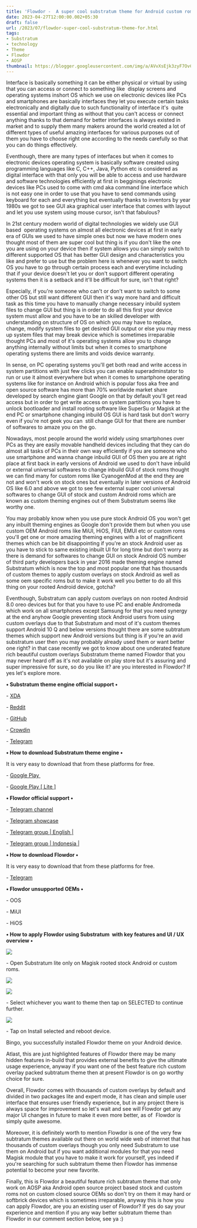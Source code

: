 ```yaml
---
title: 'Flowdor -  A super cool substratum theme for Android custom roms.'
date: 2023-04-27T12:00:00.002+05:30
draft: false
url: /2023/07/flowdor-super-cool-substratum-theme-for.html
tags: 
- Substratum
- technology
- Theme
- Flowdor
- AOSP
thumbnail: https://blogger.googleusercontent.com/img/a/AVvXsEjk3zyF7OvCUqcLZwr5n-db1frs2A-v0TNFioLJMaNT87ueGXd7hI0js2j1dHgYXMZcJqg_r-Bpz7ICpMoTNr8SRSi3BOGBvptOsUhYI2xKtTXsU01jlnWzKtA3Z4-QjNADdV-JHoMYBerPnj_48ff5ig2GPgeAH0MQgj5ZyYmmL-BN7lkwWuCIXq_hjs6n
---
```


  

Interface is basically something it can be either physical or virtual by using that you can access or connect to something like  display screens and operating systems inshort OS which we use on electronic devices like PCs and smartphones are basically interfaces they let you execute certain tasks electronically and digitally due to such functionality of interface it's  quite essential and important thing as without that you can't access or connect anything thanks to that demand for better interfaces is always existed in market and to supply them many makers around the world created a lot of different types of useful amazing interfaces for various purposes out of them you have to choose right one according to the needs carefully so that you can do things effectively.

  

Eventhough, there are many types of interfaces but when it comes to electronic devices operating system is basically software created using programming languages like C, C++, Java, Python etc is considered as digital interface with that only you will be able to access and use hardware and software technologies efficiently at first in begginings electronic devices like PCs used to come with cmd aka command line interface which is not easy one in order to use that you have to send commands using keyboard for each and everything but eventually thanks to inventors by year 1980s we got to see GUI aka graphical user interface that comes with layout and let you use system using mouse cursor, isn't that fabulous?

  

In 21st century modern world of digital technologies we widely use GUI based  operating systems on almost all electronic devices at first in early era of GUIs we used to have simple ones but now we have modern ones thought most of them are super cool but thing is if you don't like the one you are using on your device then if system allows you can simply switch to different supported OS that has better GUI design and characteristics you like and prefer to use but the problem here is whenever you want to switch OS you have to go through certain process each and everytime including that if your device doesn't let you or don't support different operating systems then it is a setback and it'll be difficult for sure, isn't that right?

  

Especially, if you're someone who can't or don't want to switch to some other OS but still want different GUI then it's way more hard and difficult task as this time you have to manually change necessary inbuild system files to change GUI but thing is in order to do all this first your device system must allow and you have to be an skilled developer with understanding on structure of OS on which you may have to replace, change, modify system files to get desired GUI output or else you may mess up system files that may break device which is sometimes irreparable thought PCs and most of it's operating systems allow you to change anything internally without limits but when it comes to smartphone operating systems there are limits and voids device warranty.

  

In sense, on PC operating systems you'll get both read and write access in system partitions with just few clicks you can enable superadminstator to run or use it almost everywhere but when it comes to smartphone operating systems like for instance on Android which is popular foss aka free and open source software has more than 70% worldwide market share developed by search engine giant Google on that by default you'll get read access but in order to get write access on system partitions you have to unlock bootloader and install rooting software like SuperSu or Magisk at the end PC or smartphone changing inbuild OS GUI is hard task but don't worry even if you're not geek you can  still change GUI for that there are number of softwares to amaze you on the go.

  

Nowadays, most people around the world widely using smartphones over PCs as they are easily movable handheld devices including that they can do almost all tasks of PCs in their own way efficiently if you are someone who use smartphone and wanna change inbuild GUI of OS then you are at right place at first back in early versions of Android we used to don't have inbuild or external universal softwares to change inbuild GUI of stock roms thought we can find many for custom roms like CyanogenMod at the end they are not and won't work on stock ones but eventually in later versions of Android OS like 6.0 and above we got to see few external super cool universal softwares to change GUI of stock and custom Android roms which are known as custom theming engines out of them Substratum seems like worthy one.

  

You may probably know when you use pure stock Android OS you won't get any inbuilt theming engines as Google don't provide them but when you use custom OEM Android roms like MiUI, HiOS, FIUI, EMUI etc or custom roms you'll get one or more amazing theming engines with a lot of magnificent themes which can be bit disappointing if you're an stock Android user as you have to stick to same existing inbuilt UI for long time but don't worry as there is demand for softwares to change GUI on stock Android OS number of third party developers back in year 2016 made theming engine named Substratum which is now the top and most popular one that has thousands of custom themes to apply custom overlays on stock Android as well as some oem specific roms but to make it work well you better to do all this thing on your rooted Android device, gotcha?

  

Eventhough, Substratum can apply custom overlays on non rooted Android 8.0 oreo devices but for that you have to use PC and enable Andromeda which work on all smartphones except Samsung for that you need synergy at the end anyhow Google preventing stock Android users from using custom overlays due to that Substratum and most of it's custom themes support Android 10 Q and below versions thought there are some subtratum themes which support new Android versions but thing is if you're an avid substratum user then you may probably already used them or want better one right? in that case recently we got to know about one underated feature rich beautiful custom overlays Substratum theme named Flowdor that you may never heard off as it's not available on play store but it's assuring and super impressive for sure, so do you like it? are you interested in Flowdor? If yes let's explore more.

  

**• Substratum theme engine official support •**

\- [XDA](https://forum.xda-developers.com/apps/substratum/)

\- [Reddit](https://www.reddit.com/r/Substratum/)  

\- [GitHub](https://www.github.com/substratum)

\- [Crowdin](http://translate.projektsubstratum.com/)  

\- [Telegram](https://telegram.me/substratum)

  

**• How to download Substratum theme engine •**

  

It is very easy to download that from these platforms for free.

\- [Google Play ](https://play.google.com/store/apps/details?id=projekt.substratum)

\- [Google Play \[ Lite \]](https://play.google.com/store/apps/details?id=projekt.substratum.lite&hl=en_US&gl=US&referrer=utm_source=google&utm_medium=organic&utm_term=substratum+lite&pcampaignid=APPU_1_HdP7YtjnB5uHptQPgPe1gA4)

**• Flowdor official support •**

\- [Telegram channel](https://t.me/flowdor)

\- [Telegram showcase](https://t.me/flowdorShowcase)

\- [Telegram group | English |](https://t.me/flowdor_theme)

\- [Telegram group | Indonesia |](https://t.me/Flowdor_indo)

**• How to download Flowdor •**

It is very easy to download that from these platforms for free.

\- [Telegram](https://t.me/flowdor)

**• Flowdor unsupported OEMs •**

\- OOS

\- MiUI

\- HiOS

**• How to apply Flowdor using Substratum  with key features and UI / UX overview •**

 **![](https://blogger.googleusercontent.com/img/a/AVvXsEi4hwEwMxqc71hlJCY99NKXfxKk0QYh7dobWbnWn1nedRLXpNSAqX_Hd5dXVAWX68RsnckFmpmHFvYrnZhKqOT94vM0qHkwr_JXHtUqFmmw28oMSi56n8_YtEgKK-0GSAu0P3oCV57TLIXCUOeZMP3jZ1TKy9tB3WZ90wwMtNvMFMHchak9gfePoj_PbYWT)** 

\- Open Substratum lite only on Magisk rooted stock Android or custom roms.

  

 ![](https://blogger.googleusercontent.com/img/a/AVvXsEhaEtV1tCCJdBY3GpILL5seQBlhmzgAkNFyDj_qY5ApazAa_nK7HEsx7ywnHqrLyp7l4ILhE6JPMHzsLQ9zUbLRD_OM0eJ3x5LYsGKh_qUB0nAbuhOi3jQBV2Xs1xpBy8ifBFICCAaZ4bISKZIRDDl5JvxoDJWzhTIMBTDATy_3Fg91zZwpyV5tRyr2jfmT) 

 ![](https://blogger.googleusercontent.com/img/a/AVvXsEgQTXqk-D-dxqRJ48LYRV4KZvLSdUl34geqE-CM8xekPPMkcALzzBbCb0npTd8aKFnwVzfC5W6rRjv36Q1VrgIXqwBCQyoqbMjLI4mBrtS_7kLwCvH-DCs6EHL0s3ZAm9DBoNItil5umfCSDgtrsnN_tVvLrQ9kNojXxp5-ycSYqmH7ciM2MpF6fmze4IsW) 

  

\- Select whichever you want to theme then tap on SELECTED to continue further.

  

 ![](https://blogger.googleusercontent.com/img/a/AVvXsEhofoRAcR9fYln6uexWLckxq0nVn-Te54NLaCk8r_E1QBtwoYhqgQ3NO10MZYOu-cjpmCstmOD4HRBgPApa4m_Lyv4Z1i2u4lR6I7sugRG74ByLWh3iUOpidiUSr_0TcwUogpdjZhd7OELiY6vjmRZlV8YV8Hrx-5PIoAfrcfzmN_HU3J6gHrCLjFsOyAq1) 

  

\- Tap on Install selected and reboot device.

  

Bingo, you successfully installed Flowdor theme on your Android device.

  

Atlast, this are just highlighted features of Flowdor there may be many hidden features in-build that provides external benefits to give the ultimate usage experience, anyway if you want one of the best feature rich custom overlay packed subtratum theme then at present Flowdor is on go worthy choice for sure.

  

Overall, Flowdor comes with thousands of custom overlays by default and divided in two packages lite and expert mode, it has clean and simple user interface that ensures user friendly experience, but in any project there is always space for improvement so let's wait and see will Flowdor get any major UI changes in future to make it even more better, as of  Flowdor is simply quite awesome.

  

Moreover, it is definitely worth to mention Flowdor is one of the very few subtratum themes available out there on world wide web of internet that has thousands of custom overlays though you only need Substratum to use them on Android but if you want additional modules for that you need Magisk module that you have to make it work for yourself, yes indeed if you're searching for such subtratum theme then Flowdor has immense potential to become your new favorite.

  

Finally, this is Flowdor a beautiful feature rich subtratum theme that only work on AOSP aka Android open source project based stock and custom roms not on custom closed source OEMs so don't try on them it may hard or softbrick devices which is sometimes irreparable, anyway this is how you can apply Flowdor, are you an existing user of Flowdor? If yes do say your experience and mention if you any way better subtratum theme than Flowdor in our comment section below, see ya :)